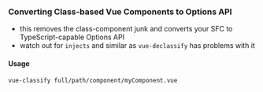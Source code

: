 ### Converting Class-based Vue Components to Options API

- this removes the class-component junk and converts your SFC to TypeScript-capable Options API
- watch out for `injects` and similar as `vue-declassify` has problems with it

#### Usage
```
vue-classify full/path/component/myComponent.vue
```
